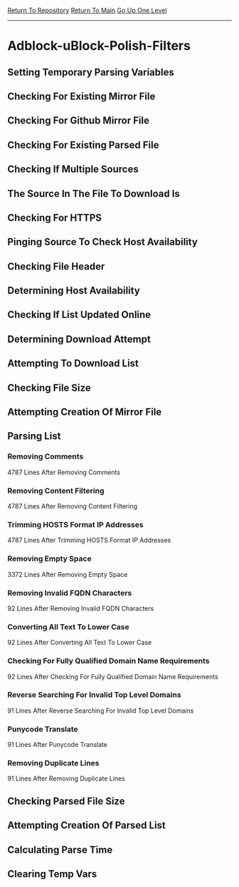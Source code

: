 [Return To Repository](https://github.com/bast69/piholeparser/)
[Return To Main](https://github.com/bast69/piholeparser/blob/master/RecentRunLogs/Mainlog.md)
[Go Up One Level](https://github.com/bast69/piholeparser/blob/master/RecentRunLogs/TopLevelScripts/30-Processing-External-Blacklists.md)
____________________________________
# Adblock-uBlock-Polish-Filters
## Setting Temporary Parsing Variables
## Checking For Existing Mirror File
## Checking For Github Mirror File
## Checking For Existing Parsed File
## Checking If Multiple Sources
## The Source In The File To Download Is
## Checking For HTTPS
## Pinging Source To Check Host Availability
## Checking File Header
## Determining Host Availability
## Checking If List Updated Online
## Determining Download Attempt
## Attempting To Download List
## Checking File Size
## Attempting Creation Of Mirror File
## Parsing List
### Removing Comments
4787 Lines After Removing Comments
### Removing Content Filtering
4787 Lines After Removing Content Filtering
### Trimming HOSTS Format IP Addresses
4787 Lines After Trimming HOSTS Format IP Addresses
### Removing Empty Space
3372 Lines After Removing Empty Space
### Removing Invalid FQDN Characters
92 Lines After Removing Invalid FQDN Characters
### Converting All Text To Lower Case
92 Lines After Converting All Text To Lower Case
### Checking For Fully Qualified Domain Name Requirements
92 Lines After Checking For Fully Qualified Domain Name Requirements
### Reverse Searching For Invalid Top Level Domains
91 Lines After Reverse Searching For Invalid Top Level Domains
### Punycode Translate
91 Lines After Punycode Translate
### Removing Duplicate Lines
91 Lines After Removing Duplicate Lines
## Checking Parsed File Size
## Attempting Creation Of Parsed List
## Calculating Parse Time
## Clearing Temp Vars
